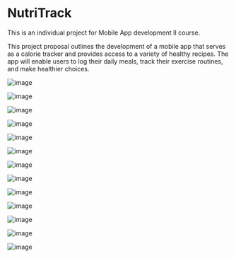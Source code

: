 # NutriTrack

This is an individual project for Mobile App development II course.

This project proposal outlines the development of a mobile app that serves as a calorie tracker and provides access to a variety of healthy recipes. The app will enable users to log their daily meals, track their exercise routines, and make healthier choices.


![image](https://github.com/bengisugelin/NutriTrack/assets/113550043/275a0c20-c765-4e4d-abc9-d5f690858866)

![image](https://github.com/bengisugelin/NutriTrack/assets/113550043/4ba806d8-8c1b-4179-a694-b5efae4c5938)

![image](https://github.com/bengisugelin/NutriTrack/assets/113550043/731f2590-8978-43ad-9a51-a2d12b9b3bd2)

![image](https://github.com/bengisugelin/NutriTrack/assets/113550043/78177657-023d-4fa6-9aed-0ae15f84f2cc)

![image](https://github.com/bengisugelin/NutriTrack/assets/113550043/701ca33e-d688-438a-89c2-910bd804426c)

![image](https://github.com/bengisugelin/NutriTrack/assets/113550043/a2142847-685e-4146-b69e-5218b3269cf1)

![image](https://github.com/bengisugelin/NutriTrack/assets/113550043/0573115d-af03-407b-8045-97a3128fba0a)

![image](https://github.com/bengisugelin/NutriTrack/assets/113550043/7954cc8f-5196-41b1-9f6a-d0f5f1dce8e2)

![image](https://github.com/bengisugelin/NutriTrack/assets/113550043/a29d57c7-a5c9-4a74-ae29-8d68a06536b3)

![image](https://github.com/bengisugelin/NutriTrack/assets/113550043/597f8c07-1a53-4916-a827-0bedc2bf3ea5)

![image](https://github.com/bengisugelin/NutriTrack/assets/113550043/e6ba11f0-2745-459c-a198-055fed593c7a)

![image](https://github.com/bengisugelin/NutriTrack/assets/113550043/f30508c6-4ac6-4ef2-bee4-0d00fe3a884d)

![image](https://github.com/bengisugelin/NutriTrack/assets/113550043/ab32aca9-3f9c-4bd6-942b-048236d86925)
